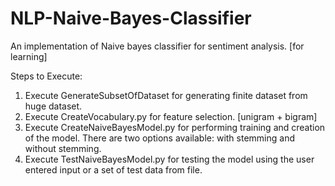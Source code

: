 # NLP-Naive-Bayes-Classifier
An implementation of Naive bayes classifier for sentiment analysis. [for learning]

Steps to Execute:
1. Execute GenerateSubsetOfDataset for generating finite dataset from huge dataset. 
2. Execute CreateVocabulary.py for feature selection. [unigram + bigram]
3. Execute CreateNaiveBayesModel.py for performing training and creation of the model. There are two options available: with stemming and without stemming.
4. Execute TestNaiveBayesModel.py for testing the model using the user entered input or a set of test data from file.
